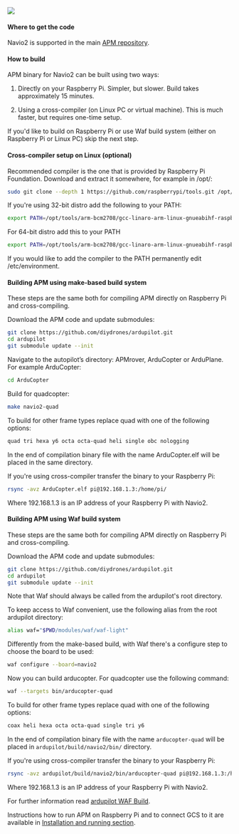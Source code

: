 ![](http://www.emlid.com/wp-content/uploads/2014/10/APM.png)

#### Where to get the code

Navio2 is supported in the main [APM repository](https://github.com/diydrones/ardupilot).

#### How to build

APM binary for Navio2 can be built using two ways:

1) Directly on your Raspberry Pi. Simpler, but slower. Build takes approximately 15 minutes.

2) Using a cross-compiler (on Linux PC or virtual machine). This is much faster, but requires one-time setup.

If you'd like to build on Raspberry Pi or use Waf build system (either on Raspberry Pi or Linux PC) skip the next step.

#### Cross-compiler setup on Linux (optional)

Recommended compiler is the one that is provided by Raspberry Pi Foundation. Download and extract it somewhere, for example in /opt/:

```bash
sudo git clone --depth 1 https://github.com/raspberrypi/tools.git /opt/tools
```

If you're using 32-bit distro add the following to your PATH:

```bash
export PATH=/opt/tools/arm-bcm2708/gcc-linaro-arm-linux-gnueabihf-raspbian/bin:$PATH
```

For 64-bit distro add this to your PATH

```bash
export PATH=/opt/tools/arm-bcm2708/gcc-linaro-arm-linux-gnueabihf-raspbian-x64/bin:$PATH
```

If you would like to add the compiler to the PATH permanently edit /etc/environment.

#### Building APM using make-based build system

These steps are the same both for compiling APM directly on Raspberry Pi and cross-compiling.

Download the APM code and update submodules:

```bash
git clone https://github.com/diydrones/ardupilot.git
cd ardupilot
git submodule update --init
```

Navigate to the autopilot’s directory: APMrover, ArduCopter or ArduPlane. For example ArduCopter:

```bash
cd ArduCopter
```
Build for quadcopter:

```bash
make navio2-quad
```

To build for other frame types replace quad with one of the following options:

```bash
quad tri hexa y6 octa octa-quad heli single obc nologging
```

In the end of compilation binary file with the name ArduCopter.elf will be placed in the same directory.

If you're using cross-compiler transfer the binary to your Raspberry Pi:

```bash
rsync -avz ArduCopter.elf pi@192.168.1.3:/home/pi/
```

Where 192.168.1.3 is an IP address of your Raspberry Pi with Navio2.

#### Building APM using Waf build system

These steps are the same both for compiling APM directly on Raspberry Pi and cross-compiling.

Download the APM code and update submodules:

```bash
git clone https://github.com/diydrones/ardupilot.git
cd ardupilot
git submodule update --init
```  
Note that Waf should always be called from the ardupilot's root directory.

To keep access to Waf convenient, use the following alias from the root ardupilot directory:  
```bash
alias waf="$PWD/modules/waf/waf-light"
```  
Differently from the make-based build, with Waf there's a configure step to choose the board to be used:
```bash
waf configure --board=navio2
```

Now you can build arducopter. For quadcopter use the following command:
```bash
waf --targets bin/arducopter-quad
```  
To build for other frame types replace quad with one of the following options:
```bash
coax heli hexa octa octa-quad single tri y6
```
In the end of compilation binary file with the name ```arducopter-quad``` will be placed in ```ardupilot/build/navio2/bin/``` directory.

If you're using cross-compiler transfer the binary to your Raspberry Pi:

```bash
rsync -avz ardupilot/build/navio2/bin/arducopter-quad pi@192.168.1.3:/home/pi/
```

Where 192.168.1.3 is an IP address of your Raspberry Pi with Navio2.

For further information read [ardupilot WAF Build](https://github.com/diydrones/ardupilot/blob/master/README-WAF.md).


Instructions how to run APM on Raspberry Pi and to connect GCS to it are available in  [Installation and running section](installation-and-running.md).

